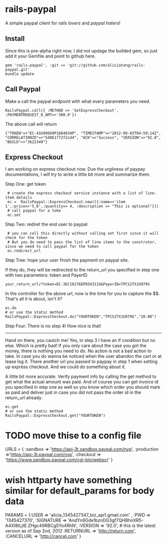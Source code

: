 rails-paypal
============

A simple paypal client for *rails lovers* and *paypal haters*!


Install
-------
Since this is pre-alpha right now, I did not updage the builded gem, so just add it your Gemfile and point to github here.

    gem 'rails-paypal', :git => 'git://github.com/aliciatang/rails-paypal.git'
    bundle update

Call Paypal
-----------
Make a call the paypal endpoint with what every parameters you need.

    RailsPaypal.call({ :METHOD => 'SetExpressCheckout', :PAYMENTREQUEST_0_AMT=>'300.0'})

The above call will return

    {"TOKEN"=>"EC-41U99669P1884934P", "TIMESTAMP"=>"2012-09-03T04:59:14Z", "CORRELATIONID"=>"5d061f72f2cd4", "ACK"=>"Success", "VERSION"=>"92.0", "BUILD"=>"3622349"}

Express Checkout
----------------
I am working on express checkout now. Due the urgliness of paypay documentations, I will try to write a little bit more and summarize them.

Step One: get token

     # create the express checkout service instance with a list of line-item details
     ec =  RailsPaypal::ExpressCheckout.new([{:name=>'item 1',:price=>'5.0',:quantity=> 4, :description => "This is optional"}])
     # call paypal for a toke
     ec.set

Step Two: rediret the end user to paypal
     
     # you can call this directly without calling set first since it will check for the token
     # But you do need to pass the list of line items to the construtor, since we need to call paypal for the token
     ec.redirect_url

Step Tree: hope your user finish the payment on paypal site.

If they do, they will be redirected to the return_url you specified in step one with two parameters: token and PayerID

    your_return_url/?token=EC-3EC18176EP034311U&PayerID=TPCS2TXJU979S

In the controller for the above url, now is the time for you to capture the $$. That's all it is about, isn't it?

    ec.do
    # or use the static method
    RailsPaypal::ExpressCheckout.do("YOURTOKEN","TPCS2TXJU979S","20.00")
    

Step Four: There is no step 4! How nice is that!

----------
Hand on there, you cautch me! Yes, in step 3 I have an if condition but no else. Which is pretty bad!
If you only care about the case you got the money, there is nothing you need to do. 
No action is not a bad action to take.
In case you do wanna be noticed when the user abandon the cart or at lease log it. There another url you passed to paypay in step 1 when setting up express checkout.
And we could do something about it.

A little bit more accurate.
Verify payment info by calling the get method to get what the actual amount was paid.
And of course you can get invoice id you specified in step one as well so you know which order you should mark as paid and deliver just in case you did not pass the order id in the return_url already.

    ec.get
    # or use the static method
    RailsPaypal::ExpressCheckout.get("YOURTOKEN")


#  TODO move thise to a config file
  URLS = {
    :sandbox => 'https://api-3t.sandbox.paypal.com/nvp',
    :production =>'https://api-3t.paypal.com/nvp',
    :checkout => 'https://www.sandbox.paypal.com/cgi-bin/webscr'
  }
  # wish httparty have something similar for default_params for body data
  PARAMS = {:USER      => 'alicia_1345427347_biz_api1.gmail.com' ,
            :PWD       => '1345427370',
            :SIGNATURE => 'AndYn9Gde1bznDG3gf7QHBhnXR5-A4Xl8tLjtE.ZHgc49RBCg5Yo4RhN',
            :VERSION   => '92.0', # this is the latest version as of Sep 2nd, 2012
            :RETURNURL => 'http://return.com',
            :CANCELURL => 'http://cancel.com'
  }

